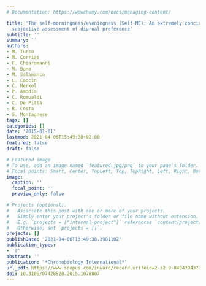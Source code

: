 ```yaml
---
# Documentation: https://wowchemy.com/docs/managing-content/

title: 'The self-morningness/eveningness (Self-ME): An extremely concise and totally
  subjective assessment of diurnal preference'
subtitle: ''
summary: ''
authors:
- M. Turco
- M. Corrias
- F. Chiaromanni
- M. Bano
- M. Salamanca
- L. Caccin
- C. Merkel
- P. Amodio
- C. Romualdi
- C. De Pittà
- R. Costa
- S. Montagnese
tags: []
categories: []
date: '2015-01-01'
lastmod: 2021-04-06T15:49:38+02:00
featured: false
draft: false

# Featured image
# To use, add an image named `featured.jpg/png` to your page's folder.
# Focal points: Smart, Center, TopLeft, Top, TopRight, Left, Right, BottomLeft, Bottom, BottomRight.
image:
  caption: ''
  focal_point: ''
  preview_only: false

# Projects (optional).
#   Associate this post with one or more of your projects.
#   Simply enter your project's folder or file name without extension.
#   E.g. `projects = ["internal-project"]` references `content/project/deep-learning/index.md`.
#   Otherwise, set `projects = []`.
projects: []
publishDate: '2021-04-06T13:49:38.398110Z'
publication_types:
- '2'
abstract: ''
publication: '*Chronobiology International*'
url_pdf: https://www.scopus.com/inward/record.uri?eid=2-s2.0-84947943728&doi=10.3109%2f07420528.2015.1078807&partnerID=40&md5=5dc01dc4d7f603d4ffcb2f3541b6df91
doi: 10.3109/07420528.2015.1078807
---
```

